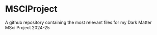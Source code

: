 # MSCIProject
A github repository containing the most relevant files for my Dark Matter MSci Project 2024-25
